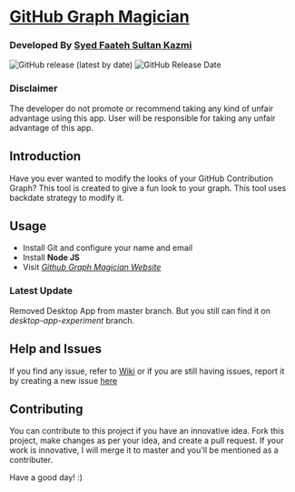 # 					[GitHub Graph Magician](https://faatehsultan.github.io/github-graph-magician/)



### Developed By [Syed Faateh Sultan Kazmi](https://github.com/faatehsultan)

![GitHub release (latest by date)](https://img.shields.io/github/v/release/faatehsultan/github-graph-magician?style=social) ![GitHub Release Date](https://img.shields.io/github/release-date/faatehsultan/github-graph-magician)

### Disclaimer

The developer do not promote or recommend taking any kind of unfair advantage using this app. User will be responsible for taking any unfair advantage of this app.

## Introduction

Have you ever wanted to modify the looks of your GitHub Contribution Graph? This tool is created to give a fun look to your graph. This tool uses backdate strategy to modify it.

## Usage

* Install Git and configure your name and email
* Install **Node JS**
* Visit *[Github Graph Magician Website](https://faatehsultan.github.io./github-graph-magician)*

### Latest Update

Removed Desktop App from master branch. But you still can find it on *desktop-app-experiment* branch.

## Help and Issues

If you find any issue, refer to [Wiki](https://github.com/faatehsultan/github-graph-magician/wiki/Github-Graph-Magician-Wiki) or if you are still having issues, report it by creating a new issue [here](https://github.com/faatehsultan/github-graph-magician/issues/new)

## Contributing

You can contribute to this project if you have an innovative idea. Fork this project, make changes as per your idea, and create a pull request. If your work is innovative, I will merge it to master and you'll be mentioned as a contributer. 

Have a good day! :)